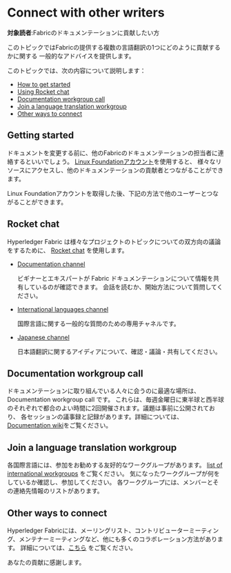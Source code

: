 # Connect with other writers

**対象読者**:Fabricのドキュメンテーションに貢献したい方

このトピックではFabricの提供する複数の言語翻訳の1つにどのように貢献するかに関する
一般的なアドバイスを提供します。

このトピックでは、次の内容について説明します：

* [How to get started](#getting-started)
* [Using Rocket chat](#rocket-chat)
* [Documentation workgroup call](#documentation-workgroup-call)
* [Join a language translation workgroup](#join-a-language-translation-workgroup)
* [Other ways to connect](#other-ways-to-connect)

## Getting started

ドキュメントを変更する前に、他のFabricのドキュメンテーションの担当者に連絡するといいでしょう。
[Linux Foundationアカウント](./contributing.html#getting-a-linux-foundation-account)を使用すると、
様々なリソースにアクセスし、他のドキュメンテーションの貢献者とつながることができます。

Linux Foundationアカウントを取得した後、下記の方法で他のユーザーとつながることができます。

## Rocket chat

Hyperledger Fabric は様々なプロジェクトのトピックについての双方向の議論をするために、
[Rocket chat](https://chat.hyperledger.org/home) を使用します。

* [Documentation
  channel](https://chat.hyperledger.org/channel/fabric-documentation)

  ビギナーとエキスパートが Fabric ドキュメンテーションについて情報を共有しているのが確認できます。
  会話を読むか、開始方法について質問してください。


* [International languages channel](https://chat.hyperledger.org/channel/i18n)

  国際言語に関する一般的な質問のための専用チャネルです。


* [Japanese
  channel](https://chat.hyperledger.org/channel/fabric-docs-japanese)

  日本語翻訳に関するアイディアについて、確認・議論・共有してください。

## Documentation workgroup call

ドキュメンテーションに取り組んでいる人々に会うのに最適な場所は、Documentation workgroup call です。
これらは、毎週金曜日に東半球と西半球のそれぞれで都合のよい時間に2回開催されます。議題は事前に公開されており、
各セッションの議事録と記録があります。詳細については、[Documentation
wiki](https://wiki.hyperledger.org/display/fabric/Documentation+Working+Group)をご覧ください。

## Join a language translation workgroup

各国際言語には、参加をお勧めする友好的なワークグループがあります。 [list of international
workgroups](https://wiki.hyperledger.org/display/fabric/International+groups) をご覧ください。
気になったワークグループが何をしているか確認し、参加してください。
各ワークグループには、メンバーとその連絡先情報のリストがあります。

## Other ways to connect

Hyperledger Fabricには、メーリングリスト、コントリビューターミーティング、メンテナーミーティングなど、他にも多くのコラボレーション方法があります。
詳細については、[こちら](./contributing.html) をご覧ください。

あなたの貢献に感謝します。

<!--- Licensed under Creative Commons Attribution 4.0 International License
https://creativecommons.org/licenses/by/4.0/ -->